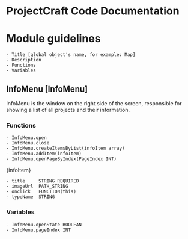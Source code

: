 # ProjectCraft Code Documentation

# Module guidelines
    - Title [global object's name, for example: Map]
    - Description
    - Functions
    - Variables






<h2>InfoMenu [InfoMenu]</h2>
  InfoMenu is the window on the right side of the screen, responsible for showing a list of all projects and their information.

<h3>Functions</h3>
    
    - InfoMenu.open
    - InfoMenu.close
    - InfoMenu.createItemsByList(infoItem array)
    - InfoMenu.addItem(infoItem)
    - InfoMenu.openPageByIndex(PageIndex INT)



{infoItem}
  
    - title     STRING REQUIRED
    - imageUrl  PATH_STRING
    - onclick   FUNCTION(this)
    - typeName  STRING


<h3>Variables</h3>

    - InfoMenu.openState BOOLEAN
    - InfoMenu.pageIndex INT




